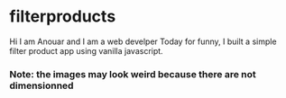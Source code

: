 # filterproducts
Hi I am Anouar and I am a web develper
Today for funny, I built a simple filter product app using vanilla javascript.

### Note: the images may look weird because there are not dimensionned

